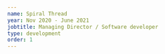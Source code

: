 ```yaml
---
name: Spiral Thread
year: Nov 2020 - June 2021
jobtitle: Managing Director / Software developer
type: development
order: 1
---
```

